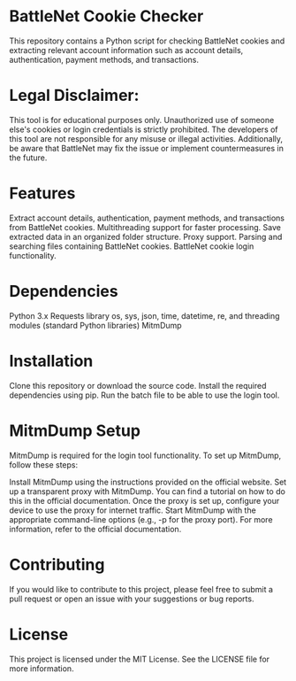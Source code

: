 # BattleNet Cookie Checker
This repository contains a Python script for checking BattleNet cookies and extracting relevant account information such as account details, authentication, payment methods, and transactions.

# Legal Disclaimer: 
This tool is for educational purposes only. Unauthorized use of someone else's cookies or login credentials is strictly prohibited. The developers of this tool are not responsible for any misuse or illegal activities. Additionally, be aware that BattleNet may fix the issue or implement countermeasures in the future.

# Features
Extract account details, authentication, payment methods, and transactions from BattleNet cookies.
Multithreading support for faster processing.
Save extracted data in an organized folder structure.
Proxy support.
Parsing and searching files containing BattleNet cookies.
BattleNet cookie login functionality.

# Dependencies
Python 3.x
Requests library
os, sys, json, time, datetime, re, and threading modules (standard Python libraries)
MitmDump

# Installation
Clone this repository or download the source code.
Install the required dependencies using pip.
Run the batch file to be able to use the login tool.

# MitmDump Setup
MitmDump is required for the login tool functionality. To set up MitmDump, follow these steps:


Install MitmDump using the instructions provided on the official website.
Set up a transparent proxy with MitmDump. You can find a tutorial on how to do this in the official documentation.
Once the proxy is set up, configure your device to use the proxy for internet traffic.
Start MitmDump with the appropriate command-line options (e.g., -p for the proxy port). For more information, refer to the official documentation.

# Contributing
If you would like to contribute to this project, please feel free to submit a pull request or open an issue with your suggestions or bug reports.

# License
This project is licensed under the MIT License. See the LICENSE file for more information.
